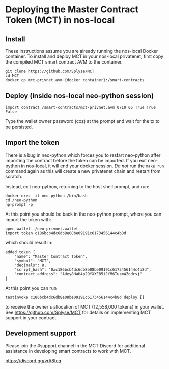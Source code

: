 # Deploying the Master Contract Token (MCT) in nos-local

## Install

These instructions assume you are already running the nos-local Docker container. To install and deploy MCT in your nos-local privatenet, first copy the compiled MCT smart contract AVM to the container.
```
git clone https://github.com/Splyse/MCT
cd MCT
docker cp mct-privnet.avm {docker container}:/smart-contracts
```

## Deploy (inside nos-local neo-python session)
```
import contract /smart-contracts/mct-privnet.avm 0710 05 True True False
```
Type the wallet owner password (coz) at the prompt and wait for the tx to be persisted.

## Import the token
There is a bug in neo-python which forces you to restart neo-python after importing the contract before the token can be imported. 
If you exit neo-python in nos-local, it will end your docker session. *Do not* run the `make run` command again as this will 
create a new privatenet chain and restart from scratch.

Instead, exit neo-python, returning to the host shell prompt, and run:
```
docker exec -it neo-python /bin/bash
cd /neo-python
np-prompt -p
```
At this point you should be back in the neo-python prompt, where you can import the token with:
```
open wallet ./neo-privnet.wallet
import token c186bcb4dc6db8e08be09191c6173456144c4b8d
```
which should result in:
```
added token {
    "name": "Master Contract Token",
    "symbol": "MCT",
    "decimals": 8,
    "script_hash": "0xc186bcb4dc6db8e08be09191c6173456144c4b8d",
    "contract_address": "AUey8HaH4p29YXXE85iJYM6TuzmWZodrsj"
} 
```

At this point you can run
```
testinvoke c186bcb4dc6db8e08be09191c6173456144c4b8d deploy []
```
to receive the owner's allocation of MCT (12,558,000 tokens) in your wallet. See https://github.com/Splyse/MCT for details on implementing MCT support in your contract.

## Development support
Please join the #support channel in the MCT Discord for additional assistance in developing smart contracts to work with MCT.

https://discord.gg/vrA8tcq
```
